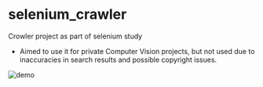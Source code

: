 # selenium_crawler
Crowler project as part of selenium study
* Aimed to use it for private Computer Vision projects, but not used due to inaccuracies in search results and possible copyright issues.

![demo](https://github.com/reason-rock/selenium_crawler/assets/98293904/f9907769-9ac1-4f6c-b289-059d562de64f)
